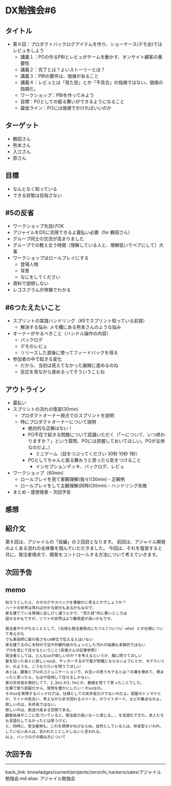 # DX勉強会#6

## タイトル
- 第６回：プロダクトバックログアイテムを作り、ショーケース(デモ会)ではレビュをしよう
  - 講義１：POの作るPBIとレビュがチームを動かす、オンサイト顧客の重要性
  - 講義２：完了とは？よいストーリーとは？
  - 講義３：PBIの要件は、価値があること
  - 講義４：レビュとは「見た目」とか「不具合」の指摘ではない。価値の指摘だ。
  - ワークショップ：PBIを作ってみよう
  - 目標：POとしての振る舞いができるようになること
  - 最低ライン：POには価値でかければいいのか

## ターゲット
- 鶴田さん
- 熊本さん
- 入江さん
- 原さん

## 目標
- なんとなく知っている
- できる状態は目指さない

## #5の反省
- ワークショップ丸投げOK
- アジャイルをDXに流用できるよ露払い必要（for 鶴田さん）
- グループ同士の交流が高まりました
- グループでの教え合う時間（理解している人と、理解低いでペアにして）大事
- ワークショップはロールプレイにする
  - 登場人物
  - 背景
  - なにをしてください
- 資料で説明しない
- レゴスクラムが体験でわかる

## #6つたえたいこと
- スプリントの実践ハンドリング（#5でスプリント知っている前提）
  - 解決する悩み: メモ欄にある熊本さんのような悩み
- オーナーがやるべきこと（ハンドル操作の内容）
  - バックログ
  - デモのレビュ
  - リリースした直後に使ってフィードバックを得る
- 参加者の中で起きる変化
  - だから、当初は見えてなかった展開に進めるのね
  - 反応を見ながら進めるってそういうことね

## アウトライン
- 露払い
- スプリントの流れの復習(30min)
  - プロダクトオーナー視点でのスプリントを説明
  - 特にプロダクトオーナーについて説明
    - 絶対的な正解はない！
    - PO不在で起きる問題について認識いただく（「〜について、いつ終わりますか？」という質問、POには把握しておいてほしい。POが主体なのだよ。）
      - ミニゲーム（目をつぶってください 30秒 10秒 1秒）
    - POとしてちゃんと振る舞おうと思ったら気をつけること
      - インセプションデッキ、バックログ、レビュ
- ワークショップ（60min）
  - ロールプレイを見て客観理解(我々)(30min) - 正解例
  - ロールプレイをして主観理解(同時)(30min) - ハンドリング失敗
- まとめ・感想発表・次回予告

## 感想

## 紹介文
第６回は、アジャイルの「技編」の２回目となります。
前回は、アジャイル開発のよくある流れの全体像を掴んでいただきました。
今回は、それを復習すると共に、発注者視点で、開発をコントロールする方法について考えていきます。


## 次回予告


## memo
```
知ろうとしたら、カタログやスペックを事細かに見るとかでしょうか？
ハードの世界は見れば分かる部分もあるかもなので、
家を建てている現場に足しげく通うとかで、"見た目"的に悪いところは
話せるかもですが、ソフトの世界はより難易度が高いかもです。
```


```
発注者やりがちなこととして、(石垣も発注者視点にたつと)ついつい what とか仕様について考えがち
でも美容師に髪の長さをcm単位で伝える人はいない
家を建てるのに木材の寸法や外観内装のちょっとした汚れの指摘も本質的ではない
プロを信じて任せるということ(安達さんの記事参照)
発注者としては、どんなuxが欲しいのか？を考えるというか、胸に問うてほしい
髪を切ったあとに欲しいuxは、サッカーするので髪が邪魔にならないようにとか、モテたいとか、のような、こうなりたいを問うてほしい
あとは、顧客とプロのコミュニケーションで、お互いの思うモテるとは？の溝を埋めて、埋まったと思ったら、もはや信用して任せるしかない。
家の天井高を検討してて、2.2mとか2.7mとか、数値を見てて思ったことでした。
仕事で使う部屋だから、発想を豊かにしたい！がuxなの。
そのuxを実現するバックログは、仕様としての天井高だけでないのだよ。部屋のトンマナとか、ライトの色合い、考えながら歩き回れるスペース、ホワイトボード、などの集合なのよ。
欲しいのは、天井高ではない。
欲しいのは、創造力高まる空間である。
顧客自身がここに気づいていると、発注能力高いなーと感じる、、、を言語化できた。本人たちも言語化してなかったとは思うけど。
と、同時に、受注者側も、これを誘導せねびならぬ。自然としている人は、伴走型といわれ、していないあ人は、言われたことしかしないと言われる。
以上、バックログの積み方について
```


## 次回予告




---
back_link: knowladges/current/projects/zeroichi_hackers/sales/アジャイル勉強会.md
alias: アジャイル勉強会

